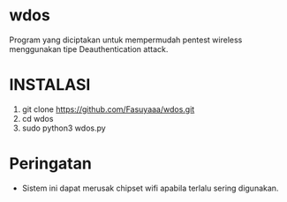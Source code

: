 # wdos
Program yang diciptakan untuk mempermudah pentest wireless menggunakan tipe Deauthentication attack.

# INSTALASI
1. git clone https://github.com/Fasuyaaa/wdos.git
2. cd wdos
3. sudo python3 wdos.py

# Peringatan
- Sistem ini dapat merusak chipset wifi apabila terlalu sering digunakan.
